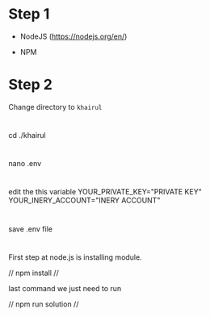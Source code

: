 # Step 1

- NodeJS (https://nodejs.org/en/)

- NPM



# Step 2

Change directory to ```khairul```

# 
cd ./khairul
#

#
nano .env
#

#
edit the this variable
YOUR_PRIVATE_KEY="PRIVATE KEY"
YOUR_INERY_ACCOUNT="INERY ACCOUNT"
#

# 
save .env file
#

First step at node.js is installing module.

//
npm install
//

last command we just need to run

//
npm run solution
// 

